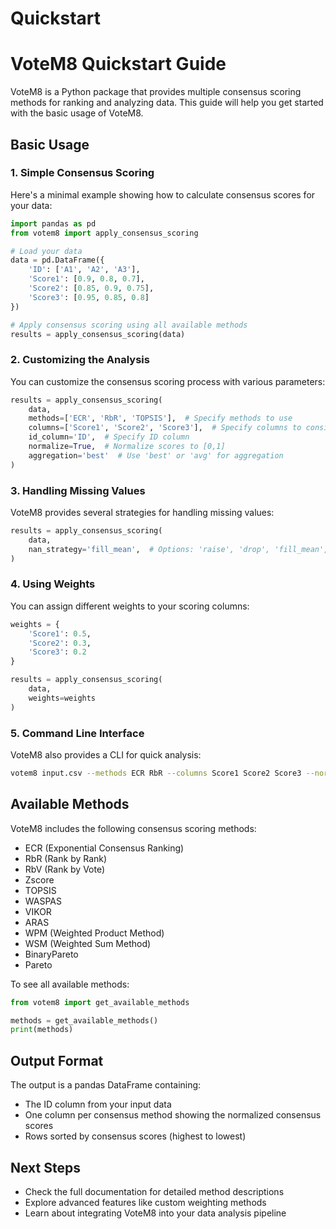 # Quickstart

# VoteM8 Quickstart Guide

VoteM8 is a Python package that provides multiple consensus scoring methods for ranking and analyzing data. This guide will help you get started with the basic usage of VoteM8.

## Basic Usage

### 1. Simple Consensus Scoring

Here's a minimal example showing how to calculate consensus scores for your data:

```python
import pandas as pd
from votem8 import apply_consensus_scoring

# Load your data
data = pd.DataFrame({
    'ID': ['A1', 'A2', 'A3'],
    'Score1': [0.9, 0.8, 0.7],
    'Score2': [0.85, 0.9, 0.75],
    'Score3': [0.95, 0.85, 0.8]
})

# Apply consensus scoring using all available methods
results = apply_consensus_scoring(data)
```

### 2. Customizing the Analysis

You can customize the consensus scoring process with various parameters:

```python
results = apply_consensus_scoring(
    data,
    methods=['ECR', 'RbR', 'TOPSIS'],  # Specify methods to use
    columns=['Score1', 'Score2', 'Score3'],  # Specify columns to consider
    id_column='ID',  # Specify ID column
    normalize=True,  # Normalize scores to [0,1]
    aggregation='best'  # Use 'best' or 'avg' for aggregation
)
```

### 3. Handling Missing Values

VoteM8 provides several strategies for handling missing values:

```python
results = apply_consensus_scoring(
    data,
    nan_strategy='fill_mean',  # Options: 'raise', 'drop', 'fill_mean', 'fill_median', 'interpolate'
)
```

### 4. Using Weights

You can assign different weights to your scoring columns:

```python
weights = {
    'Score1': 0.5,
    'Score2': 0.3,
    'Score3': 0.2
}

results = apply_consensus_scoring(
    data,
    weights=weights
)
```

### 5. Command Line Interface

VoteM8 also provides a CLI for quick analysis:

```bash
votem8 input.csv --methods ECR RbR --columns Score1 Score2 Score3 --normalize --output results.csv
```

## Available Methods

VoteM8 includes the following consensus scoring methods:

- ECR (Exponential Consensus Ranking)
- RbR (Rank by Rank)
- RbV (Rank by Vote)
- Zscore
- TOPSIS
- WASPAS
- VIKOR
- ARAS
- WPM (Weighted Product Method)
- WSM (Weighted Sum Method)
- BinaryPareto
- Pareto

To see all available methods:

```python
from votem8 import get_available_methods

methods = get_available_methods()
print(methods)
```

## Output Format

The output is a pandas DataFrame containing:

- The ID column from your input data
- One column per consensus method showing the normalized consensus scores
- Rows sorted by consensus scores (highest to lowest)

## Next Steps

- Check the full documentation for detailed method descriptions
- Explore advanced features like custom weighting methods
- Learn about integrating VoteM8 into your data analysis pipeline